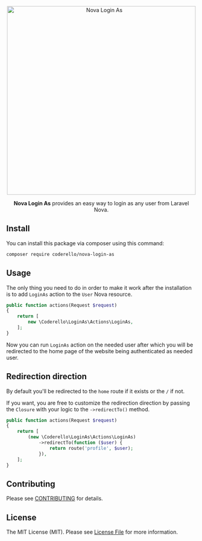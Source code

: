 <p align="center"><img alt="Nova Login As" src="https://coderello.com/images/packages/nova-login-as.png" width="500"></p>

<p align="center"><b>Nova Login As</b> provides an easy way to login as any user from Laravel Nova.</p>

## Install

You can install this package via composer using this command:

```bash
composer require coderello/nova-login-as
```

## Usage

The only thing you need to do in order to make it work after the installation is to add `LoginAs` action to the `User` Nova resource.

```php
public function actions(Request $request)
{
    return [
        new \Coderello\LoginAs\Actions\LoginAs,
    ];
}
```

Now you can run `LoginAs` action on the needed user after which you will be redirected to the home page of the website being authenticated as needed user.

## Redirection direction

By default you'll be redirected to the `home` route if it exists or the `/` if not.

If you want, you are free to customize the redirection direction by passing the `Closure` with your logic to the `->redirectTo()` method.

```php
public function actions(Request $request)
{
    return [
        (new \Coderello\LoginAs\Actions\LoginAs)
            ->redirectTo(function ($user) {
                return route('profile', $user);
            }),
    ];
}
```

## Contributing

Please see [CONTRIBUTING](CONTRIBUTING.md) for details.

## License

The MIT License (MIT). Please see [License File](LICENSE.md) for more information.
